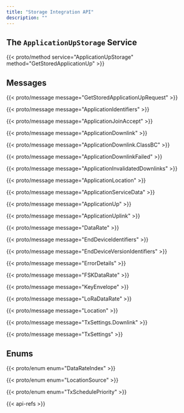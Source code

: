 ```yaml
---
title: "Storage Integration API"
description: ""
---
```


## The `ApplicationUpStorage` Service

{{< proto/method service="ApplicationUpStorage" method="GetStoredApplicationUp" >}}

## Messages

{{< proto/message message="GetStoredApplicationUpRequest" >}}

{{< proto/message message="ApplicationIdentifiers" >}}

{{< proto/message message="ApplicationJoinAccept" >}}

{{< proto/message message="ApplicationDownlink" >}}

{{< proto/message message="ApplicationDownlink.ClassBC" >}}

{{< proto/message message="ApplicationDownlinkFailed" >}}

{{< proto/message message="ApplicationInvalidatedDownlinks" >}}

{{< proto/message message="ApplicationLocation" >}}

{{< proto/message message="ApplicationServiceData" >}}

{{< proto/message message="ApplicationUp" >}}

{{< proto/message message="ApplicationUplink" >}}

{{< proto/message message="DataRate" >}}

{{< proto/message message="EndDeviceIdentifiers" >}}

{{< proto/message message="EndDeviceVersionIdentifiers" >}}

{{< proto/message message="ErrorDetails" >}}

{{< proto/message message="FSKDataRate" >}}

{{< proto/message message="KeyEnvelope" >}}

{{< proto/message message="LoRaDataRate" >}}

{{< proto/message message="Location" >}}

{{< proto/message message="TxSettings.Downlink" >}}

{{< proto/message message="TxSettings" >}}

## Enums

{{< proto/enum enum="DataRateIndex" >}}

{{< proto/enum enum="LocationSource" >}}

{{< proto/enum enum="TxSchedulePriority" >}}

{{< api-refs >}}

